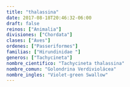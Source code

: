 ```yaml
---
title: "thalassina"
date: 2017-08-18T20:46:32-06:00
draft: false
reinos: ["Animalia"]
divisiones: ["Chordata"]
clases: ["Aves"]
ordenes: ["Passeriformes"]
familias: ["Hirundinidae "]
generos: ["Tachycineta"]
nombre_cientifico: "Tachycineta thalassina"
nombre_comun: "Golondrina Verdiviolácea"
nombre_ingles: "Violet-green Swallow"
---
```

